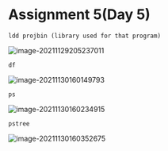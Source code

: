 # Assignment 5(Day 5)

```shell
ldd projbin (library used for that program)
```

![image-20211129205237011](/home/ashu/snap/typora/42/.config/Typora/typora-user-images/image-20211129205237011.png)

```shell
df
```

![image-20211130160149793](/home/ashu/snap/typora/42/.config/Typora/typora-user-images/image-20211130160149793.png)

```shell
ps
```

![image-20211130160234915](/home/ashu/snap/typora/42/.config/Typora/typora-user-images/image-20211130160234915.png)

```
pstree
```

![image-20211130160352675](/home/ashu/snap/typora/42/.config/Typora/typora-user-images/image-20211130160352675.png)

